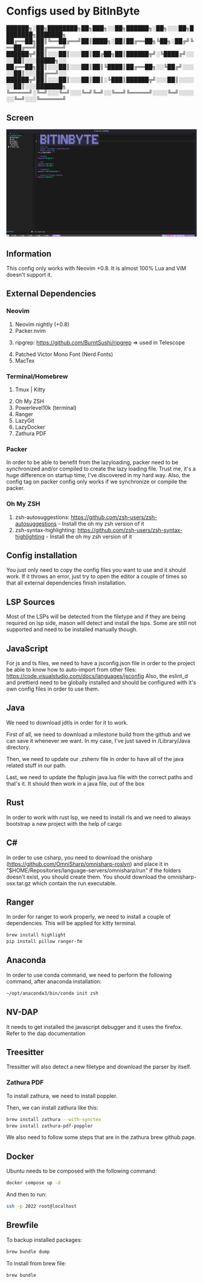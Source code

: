 # Configs used by BitInByte

██████╗░██╗████████╗██╗███╗░░██╗██████╗░██╗░░░██╗████████╗███████╗
██╔══██╗██║╚══██╔══╝██║████╗░██║██╔══██╗╚██╗░██╔╝╚══██╔══╝██╔════╝
██████╦╝██║░░░██║░░░██║██╔██╗██║██████╦╝░╚████╔╝░░░░██║░░░█████╗░░
██╔══██╗██║░░░██║░░░██║██║╚████║██╔══██╗░░╚██╔╝░░░░░██║░░░██╔══╝░░
██████╦╝██║░░░██║░░░██║██║░╚███║██████╦╝░░░██║░░░░░░██║░░░███████╗
╚═════╝░╚═╝░░░╚═╝░░░╚═╝╚═╝░░╚══╝╚═════╝░░░░╚═╝░░░░░░╚═╝░░░╚══════╝

## Screen

![BitInByte IDE](workflow.png)

## Information

This config only works with Neovim +0.8. It is almost 100% Lua and ViM doesn't support it.

## External Dependencies

### Neovim

1. Neovim nightly (+0.8)
2. Packer.nvim
<!-- 3. Python autopep8 is required to pretify -->
3. ripgrep: https://github.com/BurntSushi/ripgrep => used in Telescope
<!-- 4. Patched Cascadia Code Font (Nerd Fonts) (Old font) -->
4. Patched Victor Mono Font (Nerd Fonts)
5. MacTex

### Terminal/Homebrew

1. Tmux | Kitty
<!-- 2. Cascadia code font (To got the most of this config, use a patched font from nerd fonts) -->
2. Oh My ZSH
3. Powerlevel10k (terminal)
4. Ranger
5. LazyGit
6. LazyDocker
7. Zathura PDF

### Packer

In order to be able to benefit from the lazyloading, packer need to be synchronized and/or compiled to create the lazy loading file. Trust me, it's a huge difference on startup time, I've discovered in my hard way.
Also, the config tag on packer config only works if we synchronize or compile the packer.

### Oh My ZSH

1. zsh-autosuggestions: https://github.com/zsh-users/zsh-autosuggestions - Install the oh my zsh version of it
2. zsh-syntax-highlighting: https://github.com/zsh-users/zsh-syntax-highlighting - Install the oh my zsh version of it

## Config installation

You just only need to copy the config files you want to use and it should work. If it throws an error, just try to open the editor a couple of times so that all external dependencies finish installation.

<!-- You can install this config Neovim using the start.sh file. -->
<!---->
<!-- If you want to install you should download this config and inside of this config directory, you should run the following command: -->
<!---->
<!-- ```zsh -->
<!-- sudo ./start.sh install mac -->
<!-- ``` -->
<!---->
<!-- And to update you can use the following command: -->
<!---->
<!-- ```zsh -->
<!-- sudo ./start.sh update mac -->
<!-- ``` -->
<!---->
<!-- You should install a patched Cascadia Font and attribute it to the used terminal in order to get the icons on telescope and on nerdtree -->
<!---->
<!-- You should install MacTex in order to compile latex documents with vimtex -->

## LSP Sources

Most of the LSPs will be detected from the filetype and if they are being required on lsp side, mason will detect and install the lsps. Some are still not supported and need to be installed manually though.

<!-- In order to use the sources, you should install LSP's... Most of them you can find it via npm. -->
<!---->
<!-- For Java however, you need to download the jdtls via milestone and copy it into a directory (I use the /Library/java directory). -->
<!-- Then, you should specify the path to the jdtls in the .zshenv file in order to add the path into the environment. -->
<!---->
<!-- Most of the lsp's require .git in order to be able to find the root directory. -->

## JavaScript

For js and ts files, we need to have a jsconfig.json file in order to the project be able to know how to auto-import from other files: https://code.visualstudio.com/docs/languages/jsconfig
Also, the eslint_d and prettierd need to be globally installed and should be configured with it's own config files in order to use them.

## Java

We need to download jdtls in order for it to work.

First of all, we need to download a milestone build from the github and we can save it whenever we want. In my case, I've just saved in /Library/Java directory.

Then, we need to update our .zshenv file in order to have all of the java related stuff in our path.

Last, we need to update the ftplugin java.lua file with the correct paths and that's it. It should then work in a java file, out of the box

<!-- ## Lua -->
<!---->
<!-- In order for lua code formatter to work, we need to install a lua formatter, for that we can use the following command: -->
<!---->
<!-- ```zsh -->
<!-- yarn global add lua-fmt -->
<!-- ``` -->
<!---->
<!-- It's more as a workaround that could be a feature in the future to integrate it with the core nvim lsp but for now, formatter.nvim is the solution. -->

## Rust

In order to work with rust lsp, we need to install rls and we need to always bootstrap a new project with the help of cargo

## C#

In order to use csharp, you need to download the onisharp (https://github.com/OmniSharp/omnisharp-roslyn) and place it in "$HOME/Repositories/language-servers/omnisharp/run" if the folders doesn't exist, you should create them. You should download the omnisharp-osx.tar.gz which contain the run executable.

## Ranger

In order for ranger to work properly, we need to install a couple of dependencies. This will be applied for kitty terminal.

```zsh
brew install highlight
pip install pillow ranger-fm
```

## Anaconda

In order to use conda command, we need to perform the following command, after anaconda installation:

```zsh
~/opt/anaconda3/bin/conda init zsh
```

<!-- ## Web Development -->
<!---->
<!-- We need to install some stuff regarding web development. emmet-ls, tserver and intelephense from npm. -->

## NV-DAP

It needs to get installed the javascript debugger and it uses the firefox. Refer to the dap documentation

<!-- ### Treesiter Commands -->
<!---->
<!-- For treesitter, only for neovim, you can install language interpreter by :TSInstall <language> -->

## Treesitter

Tressitter will also detect a new filetype and download the parser by itself.

### Zathura PDF

To install zathura, we need to install poppler.

Then, we can install zathura like this:

```zsh
brew install zathura --with-synctex
brew install zathura-pdf-poppler
```

We also need to follow some steps that are in the zathura brew github page.

## Docker

Ubuntu needs to be composed with the following command:

```zsh
docker compose up -d
```

And then to run:

```zsh
ssh -p 2022 root@localhost
```

## Brewfile

To backup installed packages:

```zsh
brew bundle dump
```

To install from brew file:

```zsh
brew bundle
```

<!-- To install zathura, we need to install the meson: -->
<!-- ```Python -->
<!-- pip3 install meson -->
<!-- ``` -->
<!---->
<!-- We also need to install popler, we can install it from the homebrew. -->
<!---->
<!-- Then, we need to install girara, zathura and zathura-pdf-popler. We only need to follow the steps on the website. -->
<!---->
<!-- Then, we need to download Zathura and build it with meson and ninja. -->
